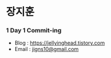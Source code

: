 # 장지훈

### 1 Day 1 Commit-ing

- Blog : https://jellyinghead.tistory.com
- Email : jigns10@gmail.com
